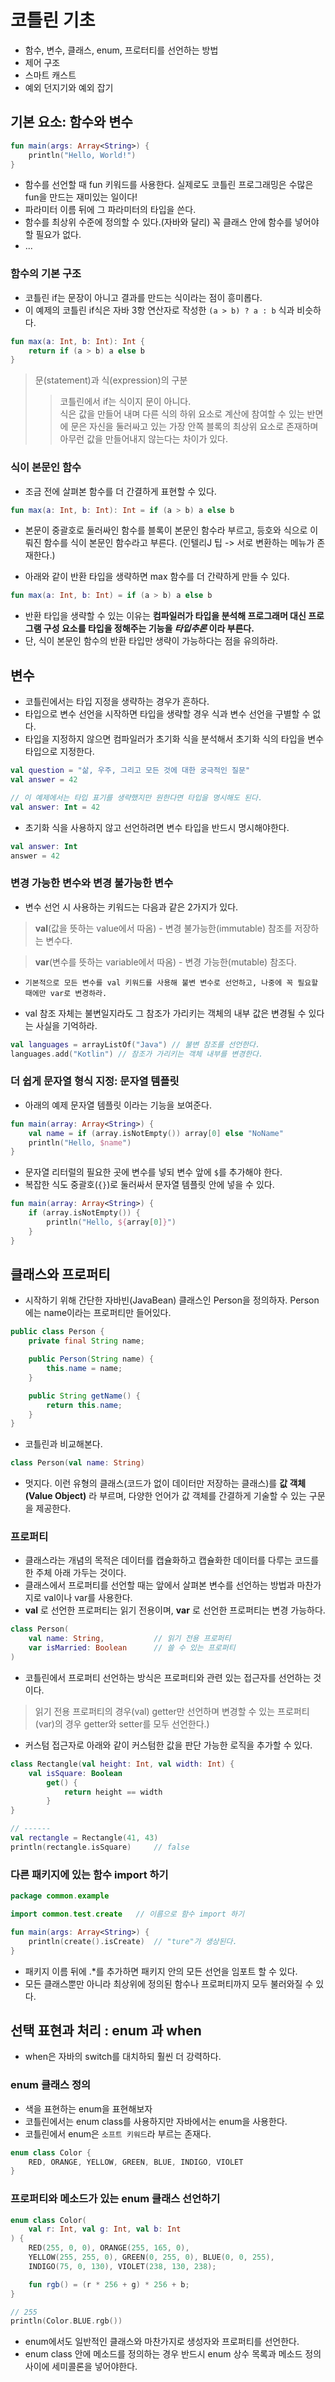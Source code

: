 # 코틀린 기초

- 함수, 변수, 클래스, enum, 프로터티를 선언하는 방법
- 제어 구조
- 스마트 캐스트
- 예외 던지기와 예외 잡기

## 기본 요소: 함수와 변수

```kotlin
fun main(args: Array<String>) {
    println("Hello, World!")
}
```

- 함수를 선언할 때 fun 키워드를 사용한다. 실제로도 코틀린 프로그래밍은 수많은 fun을 만드는 재미있는 일이다!
- 파라미터 이름 뒤에 그 파라미터의 타입을 쓴다.
- 함수를 최상위 수준에 정의할 수 있다.(자바와 달리) 꼭 클래스 안에 함수를 넣어야 할 필요가 없다.
- ...

### 함수의 기본 구조

- 코틀린 if는 문장이 아니고 결과를 만드는 식이라는 점이 흥미롭다.
- 이 예제의 코틀린 if식은 자바 3항 연산자로 작성한 `(a > b) ? a : b` 식과 비슷하다.

```kotlin
fun max(a: Int, b: Int): Int {
    return if (a > b) a else b
}
```

> 문(statement)과 식(expression)의 구분
> > 코틀린에서 if는 식이지 문이 아니다. </br>
> > 식은 값을 만들어 내며 다른 식의 하위 요소로 계산에 참여할 수 있는 반면에 문은 자신을 둘러싸고 있는 가장 안쪽 블록의 최상위 요소로 존재하며 아무런 값을 만들어내지 않는다는 차이가 있다.

### 식이 본문인 함수

- 조금 전에 살펴본 함수를 더 간결하게 표현할 수 있다.

```kotlin
fun max(a: Int, b: Int): Int = if (a > b) a else b
```

- 본문이 중괄호로 둘러싸인 함수를 블록이 본문인 함수라 부르고, 등호와 식으로 이뤄진 함수를 식이 본문인 함수라고 부른다.
  (인텔리J 팁 -> 서로 변환하는 메뉴가 존재한다.)

- 아래와 같이 반환 타입을 생략하면 max 함수를 더 간략하게 만들 수 있다.

```kotlin
fun max(a: Int, b: Int) = if (a > b) a else b
```

- 반환 타입을 생략할 수 있는 이유는 **컴파일러가 타입을 분석해 프로그래머 대신 프로그램 구성 요소를 타입을 정해주는 기능을 _타입추론_ 이라 부른다.**
- 단, 식이 본문인 함수의 반환 타입만 생략이 가능하다는 점을 유의하라.

## 변수

- 코틀린에서는 타입 지정을 생략하는 경우가 흔하다.
- 타입으로 변수 선언을 시작하면 타입을 생략할 경우 식과 변수 선언을 구별할 수 없다.
- 타입을 지정하지 않으면 컴파일러가 초기화 식을 분석해서 초기화 식의 타입을 변수 타입으로 지정한다.

```kotlin
val question = "삶, 우주, 그리고 모든 것에 대한 궁극적인 질문"
val answer = 42

// 이 예제에서는 타입 표기를 생략했지만 원한다면 타입을 명시해도 된다.
val answer: Int = 42
```

- 초기화 식을 사용하지 않고 선언하려면 변수 타입을 반드시 명시해야한다.

```kotlin
val answer: Int
answer = 42
```

### 변경 가능한 변수와 변경 불가능한 변수

- 변수 선언 시 사용하는 키워드는 다음과 같은 2가지가 있다.

> **val**(값을 뜻하는 value에서 따옴) - 변경 불가능한(immutable) 참조를 저장하는 변수다.

> **var**(변수를 뜻하는 variable에서 따옴) - 변경 가능한(mutable) 참조다.

- `기본적으로 모든 변수를 val 키워드를 사용해 불변 변수로 선언하고, 나중에 꼭 필요할 때에만 var로 변경하라.`

- val 참조 자체는 불변일지라도 그 참조가 가리키는 객체의 내부 값은 변경될 수 있다는 사실을 기억하라.

```kotlin
val languages = arrayListOf("Java") // 불변 참조를 선언한다.
languages.add("Kotlin") // 참조가 가리키는 객체 내부를 변경한다.
```

### 더 쉽게 문자열 형식 지정: 문자열 템플릿

- 아래의 예제 문자열 템플릿 이라는 기능을 보여준다.

```kotlin
fun main(array: Array<String>) {
    val name = if (array.isNotEmpty()) array[0] else "NoName"
    println("Hello, $name")
}
```

- 문자열 리터럴의 필요한 곳에 변수를 넣되 변수 앞에 `$`를 추가해야 한다.
- 복잡한 식도 중괄호(`{}`)로 둘러싸서 문자열 템플릿 안에 넣을 수 있다.

```kotlin
fun main(array: Array<String>) {
    if (array.isNotEmpty()) {
        println("Hello, ${array[0]}")
    }
}
```

## 클래스와 프로퍼티

- 시작하기 위해 간단한 자바빈(JavaBean) 클래스인 Person을 정의하자. Person에는 name이라는 프로퍼티만 들어있다.

```java
public class Person {
    private final String name;

    public Person(String name) {
        this.name = name;
    }

    public String getName() {
        return this.name;
    }
}
```

- 코틀린과 비교해본다.

```kotlin
class Person(val name: String)
```

- 멋지다. 이런 유형의 클래스(코드가 없이 데이터만 저장하는 클래스)를 **값 객체(Value Object)** 라 부르며, 다양한 언어가 값 객체를 간결하게 기술할 수 있는 구문을 제공한다.

### 프로퍼티

- 클래스라는 개념의 목적은 데이터를 캡슐화하고 캡슐화한 데이터를 다루는 코드를 한 주체 아래 가두는 것이다.
- 클래스에서 프로퍼티를 선언할 때는 앞에서 살펴본 변수를 선언하는 방법과 마찬가지로 val이나 var를 사용한다.
- **val** 로 선언한 프로퍼티는 읽기 전용이며, **var** 로 선언한 프로퍼티는 변경 가능하다.

```kotlin
class Person(
    val name: String,           // 읽기 전용 프로퍼티
    var isMarried: Boolean      // 쓸 수 있는 프로퍼티
)
```

- 코틀린에서 프로퍼티 선언하는 방식은 프로퍼티와 관련 있는 접근자를 선언하는 것이다.

> 읽기 전용 프로퍼티의 경우(val) getter만 선언하며 변경할 수 있는 프로퍼티(var)의 경우 getter와 setter를 모두 선언한다.)

- 커스텀 접근자로 아래와 같이 커스텀한 값을 판단 가능한 로직을 추가할 수 있다.

```kotlin
class Rectangle(val height: Int, val width: Int) {
    val isSquare: Boolean
        get() {
            return height == width
        }
}

// ------
val rectangle = Rectangle(41, 43)
println(rectangle.isSquare)     // false
```

### 다른 패키지에 있는 함수 import 하기

```kotlin
package common.example

import common.test.create   // 이름으로 함수 import 하기

fun main(args: Array<String>) {
    println(create().isCreate)  // "ture"가 생상된다.
}
```

- 패키지 이름 뒤에 .*를 추가하면 패키지 안의 모든 선언을 임포트 할 수 있다.
- 모든 클래스뿐만 아니라 최상위에 정의된 함수나 프로퍼티까지 모두 불러와질 수 있다.

## 선택 표현과 처리 : enum 과 when

- when은 자바의 switch를 대치하되 훨씬 더 강력하다.

### enum 클래스 정의

- 색을 표현하는 enum을 표현해보자
- 코틀린에서는 enum class를 사용하지만 자바에서는 enum을 사용한다.
- 코틀린에서 enum은 `소프트 키워드`라 부르는 존재다.

```kotlin
enum class Color {
    RED, ORANGE, YELLOW, GREEN, BLUE, INDIGO, VIOLET
}
```

### 프로퍼티와 메소드가 있는 enum 클래스 선언하기

```kotlin
enum class Color(
    val r: Int, val g: Int, val b: Int
) {
    RED(255, 0, 0), ORANGE(255, 165, 0),
    YELLOW(255, 255, 0), GREEN(0, 255, 0), BLUE(0, 0, 255),
    INDIGO(75, 0, 130), VIOLET(238, 130, 238);

    fun rgb() = (r * 256 + g) * 256 + b;
}

// 255
println(Color.BLUE.rgb())
```

- enum에서도 일반적인 클래스와 마찬가지로 생성자와 프로퍼티를 선언한다.
- enum class 안에 메소드를 정의하는 경우 반드시 enum 상수 목록과 메소드 정의 사이에 세미콜론을 넣어야한다.
